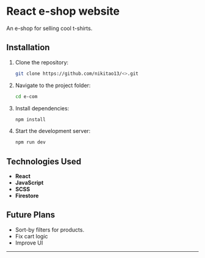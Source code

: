 # React e-shop website

An e-shop for selling cool t-shirts.

## Installation

1. Clone the repository:

   ```bash
   git clone https://github.com/nikitao13/<>.git
   ```

2. Navigate to the project folder:

   ```bash
   cd e-com
   ```

3. Install dependencies:

   ```bash
   npm install
   ```

4. Start the development server:

   ```bash
   npm run dev
   ```

## Technologies Used

- **React**
- **JavaScript**
- **SCSS**
- **Firestore**

## Future Plans

- Sort-by filters for products.
- Fix cart logic
- Improve UI

---
